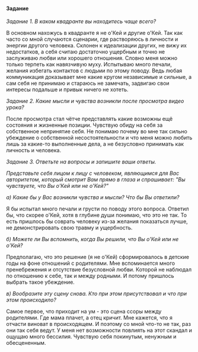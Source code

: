 #### Задание

*Задание 1. В каком квадранте вы находитесь чаще всего?*

В основном нахожусь в квадранте я не о'Кей и другие о'Кей. Так как часто со мной случаются сценарии, где растворяюсь в личности и энергии другого человека. Склонен к идеализации других, не вижу их недостатков, а себя считаю достаточно ущербным и точно не заслуживаю любви или хорошего отношения. Словно меня можно только терпеть как навязчивую муху. Испытываю много печали, желания избегать контактов с людьми по этому поводу. Ведь любая коммуникация доказывает мне какие кругом независимые и сильные, а сам себя не принимаю и стараюсь не замечать, задвигаю свои интересы подальше и привык ничего не хотеть.

*Задание 2. Какие мысли и чувства возникли после просмотра видео урока?*

После просмотра стал чётче представлять какие возможны ещё состояния и жизненные позиции. Чувствую обиду на себя за собственное непринятие себя. Не понимаю почему во мне так сильно убеждение о собственной несостоятельности и что меня можно любить лишь за какие-то выполненные дела, а не безусловно принимать как личность и человека.

*Задание 3. Ответьте на вопросы и запишите ваши ответы.*

*Представьте себя лицом к лицу с человеком, являющимся для Вас авторитетом, который смотрит Вам прямо в глаза и спрашивает: "Вы чувствуете, что Вы о'Кей или не о'Кей?"*

*а) Какие бы у Вас возникли чувства и мысли? Что бы Вы ответили?*

Я бы испытал много печали и грусти по поводу этого вопроса. Ответил бы, что скорее о'Кей, хотя в глубине души понимаю, что это не так. То есть пришлось бы соврать человеку из-за желания показаться лучше, не демонстрировать свою травму и ущербность.

*б) Можете ли Вы вспомнить, когда Вы решили, что Вы о'Кей или не о'Кей?*

Предполагаю, что это решение (я не о'Кей) сформировалось в детские годы на фоне отношений с родителями. Мне вспоминается много пренебрежения и отсутствие безусловной любви. Которой не наблюдал по отношению к себе, так и между родными. И потому пришлось выбрать такое убеждение.

*в) Вообразите эту сцену снова. Кто при этом присутствовал и что при этом происходило?*

Самое первое, что приходит на ум - это сцена ссоры между родителями. Где мама плачет, а отец кричит. Мне кажется, что я отчасти виноват в происходящем. И поэтому со мной что-то не так, раз они так себя ведут. У меня нет возможности повлиять на этот скандал и ощущаю много бессилия. Чувствую себя покинутым, ненужным и обесцененным. 
